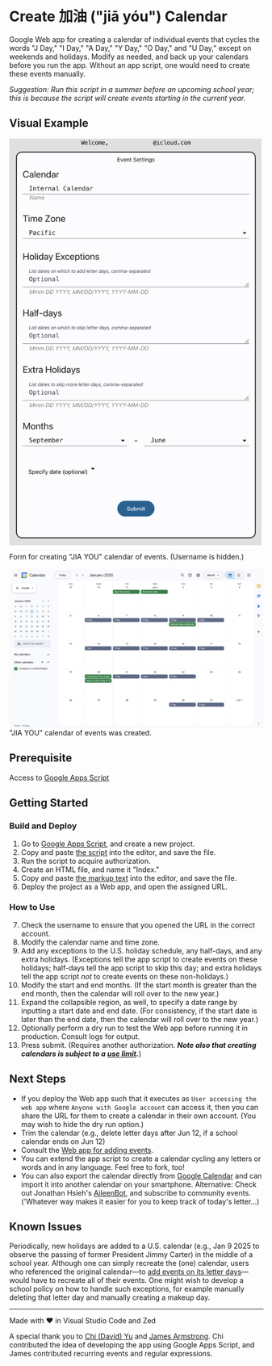 # Create 加油 ("jiā yóu") Calendar

Google Web app for creating a calendar of individual events that cycles the words "J Day," "I Day," "A Day," "Y Day," "O Day," and "U Day," except on weekends and holidays. Modify as needed, and back up your calendars before you run the app. Without an app script, one would need to create these events manually.

_Suggestion: Run this script in a summer before an upcoming school year; this is because the script will create events starting in the current year._

## Visual Example

<picture>
  <source media="(prefers-color-scheme: dark)" srcset="screenshots/calendarFormDark.png">
  <source media="(prefers-color-scheme: light)" srcset="screenshots/calendarForm.png">
  <img src="screenshots/calendarForm.png" alt="screenshot of calendar form" width="500" style="display: block; margin-left: 0; margin-right: auto;">
</picture><p>Form for creating "JIA YOU" calendar of events. (Username is hidden.)<br><br>

<picture>
  <source media="(prefers-color-scheme: dark)" srcset="screenshots/calendarDark.png">
  <source media="(prefers-color-scheme: light)" srcset="screenshots/calendar.png">
  <img src="screenshots/calendar.png" alt="screenshot of calendar" width="800" style="display: block; margin-left: 0; margin-right: auto;">
</picture>"JIA YOU" calendar of events was created.

## Prerequisite

Access to [Google Apps Script](https://script.google.com/)

## Getting Started

### Build and Deploy

1. Go to [Google Apps Script](https://script.google.com/), and create a new project.
2. Copy and paste [the script](./Code.gs) into the editor, and save the file.
3. Run the script to acquire authorization.
4. Create an HTML file, and name it "Index."
5. Copy and paste [the markup text](./Index.html) into the editor, and save the file.
6. Deploy the project as a Web app, and open the assigned URL.

### How to Use

7. Check the username to ensure that you opened the URL in the correct account.
8. Modify the calendar name and time zone.
9. Add any exceptions to the U.S. holiday schedule, any half-days, and any extra holidays. (Exceptions tell the app script to create events on these holidays; half-days tell the app script to skip this day; and extra holidays tell the app script _not_ to create events on these non-holidays.)
10. Modify the start and end months. (If the start month is greater than the end month, then the calendar will roll over to the new year.)
11. Expand the collapsible region, as well, to specify a date range by inputting a start date and end date. (For consistency, if the start date is later than the end date, then the calendar will roll over to the new year.)
12. Optionally perform a dry run to test the Web app before running it in production. Consult logs for output.
13. Press submit. (Requires another authorization. **_Note also that creating calendars is subject to a [use limit](https://support.google.com/a/answer/2905486?hl=en)._**)

## Next Steps

- If you deploy the Web app such that it executes as `User accessing the web app` where `Anyone with Google account` can access it, then you can share the URL for them to create a calendar in their own account. (You may wish to hide the dry run option.)
- Trim the calendar (e.g., delete letter days after Jun 12, if a school calendar ends on Jun 12)
- Consult the [Web app for adding events](https://github.com/saegl5/jiayou_add_events).
- You can extend the app script to create a calendar cycling any letters or words and in any language. Feel free to fork, too!
- You can also export the calendar directly from [Google Calendar](https://calendar.google.com/calendar/) and can import it into another calendar on your smartphone. Alternative: Check out Jonathan Hsieh's [AileenBot](https://account.aileenbot.com/), and subscribe to community events. ('Whatever way makes it easier for you to keep track of today's letter...)

## Known Issues

Periodically, new holidays are added to a U.S. calendar (e.g., Jan 9 2025 to observe the passing of former President Jimmy Carter) in the middle of a school year. Although one can simply recreate the (one) calendar, users who referenced the original calendar&mdash;to [add events on its letter days](https://github.com/saegl5/jiayou_add_events)&mdash;would have to recreate all of their events. One might wish to develop a school policy on how to handle such exceptions, for example manually deleting that letter day and manually creating a makeup day.

<hr>
Made with &heartsuit; in Visual Studio Code and Zed

<br>

A special thank you to [Chi (David) Yu](https://github.com/yuchild) and [James Armstrong](https://github.com/jmarmstrong1207). Chi contributed the idea of developing the app using Google Apps Script, and James contributed recurring events and regular expressions.
